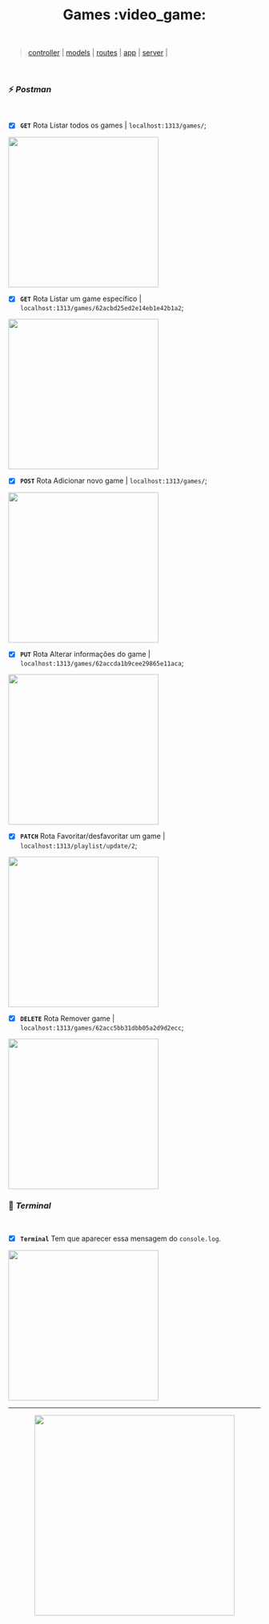 <h1 align="center"> Games 	:video_game: </h1> <br>


> [controller](src/controllers/gamesController.js)  | 
[models](src/models/games.js)  |
[routes](src/routes) |
[app](src/app.js) |
[server](games-API-BD/../server.js) |

<br>

### :zap: *Postman*
<br>

- [x]  **`GET`** Rota Listar todos os games | `localhost:1313/games/`;

<p>
  <img width="300" src="https://user-images.githubusercontent.com/84551213/174420464-bb6f0f86-8ab1-4b64-b3cd-84ee1baecf3e.png" />
<br>
 
 - [x]  **`GET`** Rota Listar um game específico | `localhost:1313/games/62acbd25ed2e14eb1e42b1a2`;

<p>
  <img width="300" src="https://user-images.githubusercontent.com/84551213/174420465-9a021ffb-23d0-4f2f-b9dd-0fec3044ec19.png" />
<br>
  
- [x]  **`POST`** Rota Adicionar novo game | `localhost:1313/games/`;

<p>
  <img width="300" src="https://user-images.githubusercontent.com/84551213/174420468-f96f76b9-5d2f-479a-9fd2-6f4628ce1976.png" />
<br>
 
- [x]  **`PUT`** Rota Alterar informações do game | `localhost:1313/games/62accda1b9cee29865e11aca`;

<p>
  <img width="300" src="https://user-images.githubusercontent.com/84551213/174420470-d3be49e5-0944-4eba-b766-a8c375ba52bc.png" />
<br>
  
- [x]  **`PATCH`** Rota Favoritar/desfavoritar um game | `localhost:1313/playlist/update/2`;

<p>
  <img width="300" src="https://user-images.githubusercontent.com/84551213/174420466-f767bc36-39fc-4ab8-a495-18724c7d673c.png" />
<br>

- [x]  **`DELETE`** Rota Remover game   | `localhost:1313/games/62acc5bb31dbb05a2d9d2ecc`;

<p>
  <img width="300" src="https://user-images.githubusercontent.com/84551213/174420461-69eab270-6695-4c02-978f-0db76e9ce669.png" />
<br>



### :slot_machine: *Terminal* 
<br>

- [x]  **`Terminal`** Tem que aparecer essa mensagem do `console.log`.

<p>
  <img width="300" src="https://user-images.githubusercontent.com/84551213/174420631-658f15ad-0521-4128-9e16-962f6c10baba.png" />
<br>



----

<p align="center">
  <img src="https://user-images.githubusercontent.com/84551213/174420695-afa2f25d-1744-49ac-9866-f6958fcd3d1f.gif" width= "400px"/>
</p>
